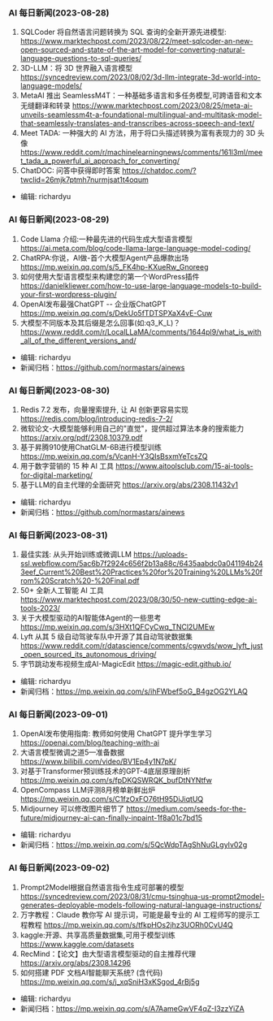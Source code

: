 ### AI 每日新闻(2023-08-28)

1. SQLCoder 将自然语言问题转换为 SQL 查询的全新开源先进模型: https://www.marktechpost.com/2023/08/22/meet-sqlcoder-an-new-open-sourced-and-state-of-the-art-model-for-converting-natural-language-questions-to-sql-queries/
2. 3D-LLM：将 3D 世界融入语言模型 https://syncedreview.com/2023/08/02/3d-llm-integrate-3d-world-into-language-models/
3. MetaAI 推出 SeamlessM4T：一种基础多语言和多任务模型,可跨语音和文本无缝翻译和转录 https://www.marktechpost.com/2023/08/25/meta-ai-unveils-seamlessm4t-a-foundational-multilingual-and-multitask-model-that-seamlessly-translates-and-transcribes-across-speech-and-text/
4. Meet TADA: 一种强大的 AI 方法，用于将口头描述转换为富有表现力的 3D 头像 https://www.reddit.com/r/machinelearningnews/comments/161l3ml/meet_tada_a_powerful_ai_approach_for_converting/
5. ChatDOC: 问答中获得即时答案 https://chatdoc.com/?twclid=26mjk7ptmh7nurmjsat1t4oqum

* 编辑: richardyu


### AI 每日新闻(2023-08-29)

1. Code Llama 介绍:一种最先进的代码生成大型语言模型 https://ai.meta.com/blog/code-llama-large-language-model-coding/
2. ChatRPA:你说，AI做-首个大模型Agent产品爆款出场 https://mp.weixin.qq.com/s/5_FK4hp-KXueRw_Gnoreeg
3. 如何使用大型语言模型来构建您的第一个WordPress插件 https://danielkliewer.com/how-to-use-large-language-models-to-build-your-first-wordpress-plugin/
4. OpenAI发布最强ChatGPT -- 企业版ChatGPT https://mp.weixin.qq.com/s/DekUo5fTDTSPXaX4vE-Cuw
5. 大模型不同版本及其后缀是怎么回事(如:q3_K_L)？https://www.reddit.com/r/LocalLLaMA/comments/1644pl9/what_is_with_all_of_the_different_versions_and/

* 编辑: richardyu
* 新闻归档：https://github.com/normastars/ainews


### AI 每日新闻(2023-08-30)

1. Redis 7.2 发布，向量搜索提升, 让 AI 创新更容易实现 https://redis.com/blog/introducing-redis-7-2/
2. 微软论文-大模型能够利用自己的"直觉"，提供超过算法本身的搜索能力 https://arxiv.org/pdf/2308.10379.pdf
3. 基于昇腾910使用ChatGLM-6B进行模型训练 https://mp.weixin.qq.com/s/VcanH-Y3QIsBsxmYeTcsZQ
4. 用于数字营销的 15 种 AI 工具 https://www.aitoolsclub.com/15-ai-tools-for-digital-marketing/
5. 基于LLM的自主代理的全面研究 https://arxiv.org/abs/2308.11432v1

* 编辑: richardyu
* 新闻归档：https://github.com/normastars/ainews

### AI 每日新闻(2023-08-31)

1. 最佳实践: 从头开始训练或微调LLM https://uploads-ssl.webflow.com/5ac6b7f2924c656f2b13a88c/6435aabdc0a041194b243eef_Current%20Best%20Practices%20for%20Training%20LLMs%20from%20Scratch%20-%20Final.pdf
2. 50+ 全新人工智能 AI 工具 https://www.marktechpost.com/2023/08/30/50-new-cutting-edge-ai-tools-2023/
3. 关于大模型驱动的AI智能体Agent的一些思考 https://mp.weixin.qq.com/s/3HXt1QFCyCwq_TNCl2UMEw
4. Lyft 从其 5 级自动驾驶车队中开源了其自动驾驶数据集 https://www.reddit.com/r/datascience/comments/cgwvds/wow_lyft_just_open_sourced_its_autonomous_driving/
5. 字节跳动发布视频生成AI-MagicEdit https://magic-edit.github.io/

* 编辑: richardyu
* 新闻归档：https://mp.weixin.qq.com/s/ihFWbef5oG_B4gzOG2YLAQ

### AI 每日新闻(2023-09-01)

1. OpenAI发布使用指南: 教师如何使用 ChatGPT 提升学生学习 https://openai.com/blog/teaching-with-ai
2. 大语言模型微调之道5—准备数据 https://www.bilibili.com/video/BV1Ep4y1N7pK/
3. 对基于Transformer预训练技术的GPT-4底层原理剖析 https://mp.weixin.qq.com/s/fpDKQSWRQK_bufDtNYNtfw
4. OpenCompass LLM评测8月榜单新鲜出炉 https://mp.weixin.qq.com/s/C1fzOxFO76tH95DiJiqtUQ
5. Midjourney 可以修改图片细节了 https://medium.com/seeds-for-the-future/midjourney-ai-can-finally-inpaint-1f8a01c7bd15

* 编辑: richardyu
* 新闻归档：https://mp.weixin.qq.com/s/5QcWdpTAgShNuGLgyIv02g


### AI 每日新闻(2023-09-02)

1. Prompt2Model根据自然语言指令生成可部署的模型 https://syncedreview.com/2023/08/31/cmu-tsinghua-us-prompt2model-generates-deployable-models-following-natural-language-instructions/
2. 万字教程：Claude 教你写 AI 提示词，可能是最专业的 AI 工程师写的提示工程教程 https://mp.weixin.qq.com/s/tfkpHOs2jhz3UORh0CvU4Q
3. kaggle:开源、共享高质量数据集,可用于模型训练 https://www.kaggle.com/datasets
4. RecMind：【论文】由大型语言模型驱动的自主推荐代理 https://arxiv.org/abs/2308.14296
5. 如何搭建 PDF 文档AI智能聊天系统? (含代码) https://mp.weixin.qq.com/s/j_xqSniH3xKSgod_4rBj5g

* 编辑: richardyu
* 新闻归档：https://mp.weixin.qq.com/s/A7AameGwVF4qZ-I3zzYiZA